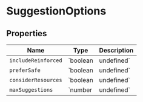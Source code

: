 # SuggestionOptions

## Properties

| Name | Type | Description |
|------|------|-------------|
| `includeReinforced` | `boolean | undefined` |  |
| `preferSafe` | `boolean | undefined` |  |
| `considerResources` | `boolean | undefined` |  |
| `maxSuggestions` | `number | undefined` |  |

